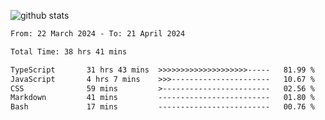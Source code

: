 
![github stats](https://github-readme-stats.vercel.app/api?username=realmahd1&show_icons=true&theme=codeSTACKr&hide_rank=true&count_private=true)

<!--START_SECTION:waka-->

```txt
From: 22 March 2024 - To: 21 April 2024

Total Time: 38 hrs 41 mins

TypeScript       31 hrs 43 mins  >>>>>>>>>>>>>>>>>>>>-----   81.99 %
JavaScript       4 hrs 7 mins    >>>----------------------   10.67 %
CSS              59 mins         >------------------------   02.56 %
Markdown         41 mins         -------------------------   01.80 %
Bash             17 mins         -------------------------   00.76 %
```

<!--END_SECTION:waka-->
